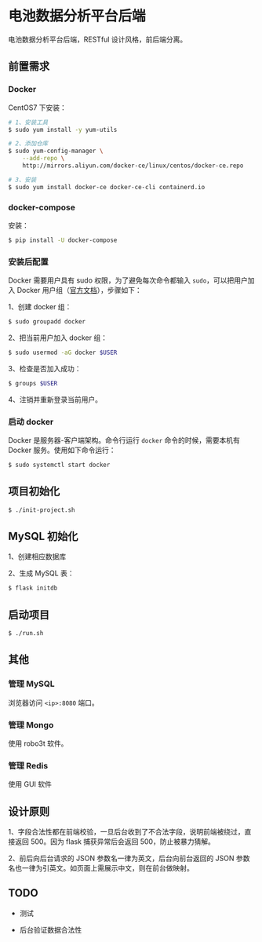 # 电池数据分析平台后端

电池数据分析平台后端，RESTful 设计风格，前后端分离。

## 前置需求

### Docker

CentOS7 下安装：

```bash
# 1、安装工具
$ sudo yum install -y yum-utils

# 2、添加仓库
$ sudo yum-config-manager \
    --add-repo \
    http://mirrors.aliyun.com/docker-ce/linux/centos/docker-ce.repo

# 3、安装
$ sudo yum install docker-ce docker-ce-cli containerd.io
```

### docker-compose

安装：

```bash
$ pip install -U docker-compose
```

### 安装后配置

Docker 需要用户具有 sudo 权限，为了避免每次命令都输入 `sudo`，可以把用户加入 Docker 用户组（[官方文档](https://docs.docker.com/install/linux/linux-postinstall/#manage-docker-as-a-non-root-user)），步骤如下：

1、创建 docker 组：

```bash
$ sudo groupadd docker
```

2、把当前用户加入 docker 组：

```bash
$ sudo usermod -aG docker $USER
```

3、检查是否加入成功：

```bash
$ groups $USER
```

4、注销并重新登录当前用户。

### 启动 docker

Docker 是服务器-客户端架构。命令行运行 `docker` 命令的时候，需要本机有 Docker 服务。使用如下命令运行：

```bash
$ sudo systemctl start docker
```

## 项目初始化

```bash
$ ./init-project.sh
```

## MySQL 初始化

1、创建相应数据库

2、生成 MySQL 表：

```bash
$ flask initdb
```

## 启动项目

```bash
$ ./run.sh
```

## 其他

### 管理 MySQL

浏览器访问 `<ip>:8080` 端口。

### 管理 Mongo

使用 robo3t 软件。

### 管理 Redis

使用 GUI 软件

## 设计原则

1、字段合法性都在前端校验，一旦后台收到了不合法字段，说明前端被绕过，直接返回 500。因为 flask 捕获异常后会返回 500，防止被暴力猜解。

2、前后向后台请求的 JSON 参数名一律为英文，后台向前台返回的 JSON 参数名也一律为引英文。如页面上需展示中文，则在前台做映射。

## TODO

- 测试

- 后台验证数据合法性


